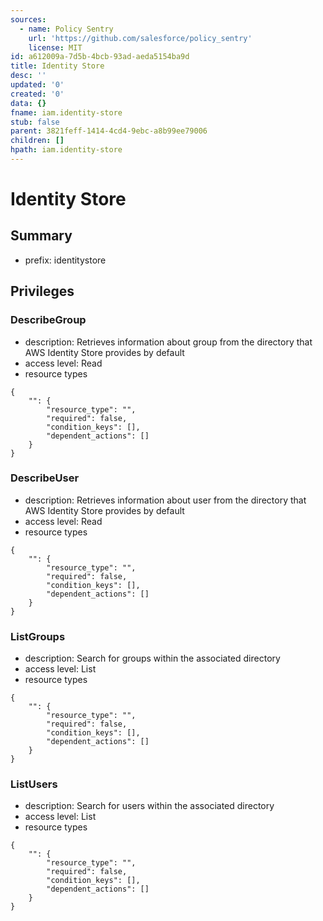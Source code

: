 ```yaml
---
sources:
  - name: Policy Sentry
    url: 'https://github.com/salesforce/policy_sentry'
    license: MIT
id: a612009a-7d5b-4bcb-93ad-aeda5154ba9d
title: Identity Store
desc: ''
updated: '0'
created: '0'
data: {}
fname: iam.identity-store
stub: false
parent: 3821feff-1414-4cd4-9ebc-a8b99ee79006
children: []
hpath: iam.identity-store
---
```

# Identity Store

## Summary

- prefix: identitystore

## Privileges

### DescribeGroup

- description: Retrieves information about group from the directory that AWS Identity Store provides by default
- access level: Read
- resource types

```
{
    "": {
        "resource_type": "",
        "required": false,
        "condition_keys": [],
        "dependent_actions": []
    }
}
```

### DescribeUser

- description: Retrieves information about user from the directory that AWS Identity Store provides by default
- access level: Read
- resource types

```
{
    "": {
        "resource_type": "",
        "required": false,
        "condition_keys": [],
        "dependent_actions": []
    }
}
```

### ListGroups

- description: Search for groups within the associated directory
- access level: List
- resource types

```
{
    "": {
        "resource_type": "",
        "required": false,
        "condition_keys": [],
        "dependent_actions": []
    }
}
```

### ListUsers

- description: Search for users within the associated directory
- access level: List
- resource types

```
{
    "": {
        "resource_type": "",
        "required": false,
        "condition_keys": [],
        "dependent_actions": []
    }
}
```
